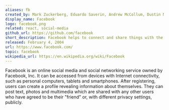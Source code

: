 ```yaml
---
aliases: fb
created_by: Mark Zuckerberg, Eduardo Saverin, Andrew McCollum, Dustin Moskovitz, and Chris Hughes
display_name: Facebook
logo: facebook.png
related: react, social-media
github_url: https://github.com/facebook
short_description: Facebook helps to connect and share things with the people you care about.
released: February 4, 2004
url: https://www.facebook.com/
topic: facebook
wikipedia_url: https://en.wikipedia.org/wiki/Facebook
---
```

Facebook is an online social media and social networking service owned by Facebook, Inc. It can be accessed from devices with Internet connectivity, such as personal computers, tablets and smartphones. After registering, users can create a profile revealing information about themselves. They can post text, photos and multimedia which are shared with any other users who have agreed to be their "friend" or, with different privacy settings, publicly.
